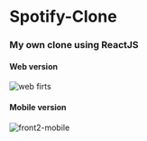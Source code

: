 # Spotify-Clone
### My own clone using ReactJS
  #### Web version
  ![web  firts](https://user-images.githubusercontent.com/68708850/91674358-bf504600-eb0e-11ea-9c7b-afc6d6586740.png)
#### Mobile version
![front2-mobile](https://user-images.githubusercontent.com/68708850/91674376-ca0adb00-eb0e-11ea-9534-3e0ad147445b.png)
